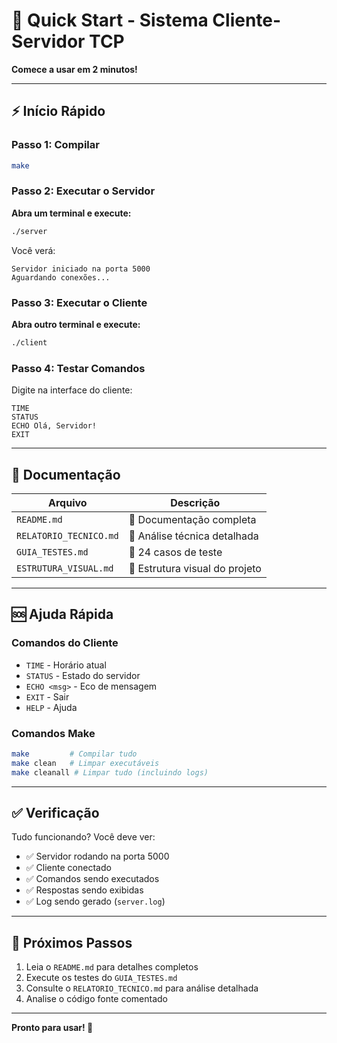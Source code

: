# 🚀 Quick Start - Sistema Cliente-Servidor TCP

**Comece a usar em 2 minutos!**

---

## ⚡ Início Rápido

### Passo 1: Compilar
```bash
make
```

### Passo 2: Executar o Servidor
**Abra um terminal e execute:**
```bash
./server
```

Você verá:
```
Servidor iniciado na porta 5000
Aguardando conexões...
```

### Passo 3: Executar o Cliente
**Abra outro terminal e execute:**
```bash
./client
```

### Passo 4: Testar Comandos
Digite na interface do cliente:
```
TIME
STATUS
ECHO Olá, Servidor!
EXIT
```

---

## 📖 Documentação

| Arquivo | Descrição |
|---------|-----------|
| `README.md` | 📘 Documentação completa |
| `RELATORIO_TECNICO.md` | 🔬 Análise técnica detalhada |
| `GUIA_TESTES.md` | 🧪 24 casos de teste |
| `ESTRUTURA_VISUAL.md` | 🎨 Estrutura visual do projeto |

---

## 🆘 Ajuda Rápida

### Comandos do Cliente
- `TIME` - Horário atual
- `STATUS` - Estado do servidor  
- `ECHO <msg>` - Eco de mensagem
- `EXIT` - Sair
- `HELP` - Ajuda

### Comandos Make
```bash
make         # Compilar tudo
make clean   # Limpar executáveis
make cleanall # Limpar tudo (incluindo logs)
```

---

## ✅ Verificação

Tudo funcionando? Você deve ver:
- ✅ Servidor rodando na porta 5000
- ✅ Cliente conectado
- ✅ Comandos sendo executados
- ✅ Respostas sendo exibidas
- ✅ Log sendo gerado (`server.log`)

---

## 🎯 Próximos Passos

1. Leia o `README.md` para detalhes completos
2. Execute os testes do `GUIA_TESTES.md`
3. Consulte o `RELATORIO_TECNICO.md` para análise detalhada
4. Analise o código fonte comentado

---

**Pronto para usar! 🚀**
